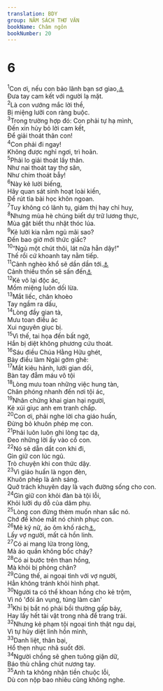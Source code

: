 ```yaml
---
translation: BDY
group: NĂM SÁCH THƠ VĂN
bookName: Châm ngôn 
bookNumber: 20
---
```


<div class="title"><h1>6</h1></div>
<span class="verse ch_6_1"><sup>1</sup>Con ơi, nếu con bảo lãnh bạn sơ giao,<a href="#" data-toggle="tooltip" data-placement="bottom" title="Nt bạn">⚓</a><br/>Đưa tay cam kết với người lạ mặt.<br/></span>
<span class="verse ch_6_2"><sup>2</sup>Là con vướng mắc lời thề,<br/>Bị miệng lưỡi con ràng buộc.<br/></span>
<span class="verse ch_6_3"><sup>3</sup>Trong trường hợp đó: Con phải tự hạ mình,<br/>Đến xin hủy bỏ lời cam kết,<br/>Để giải thoát thân con!<br/></span>
<span class="verse ch_6_4"><sup>4</sup>Con phải đi ngay!<br/>Không được nghỉ ngơi, trì hoãn.<br/></span>
<span class="verse ch_6_5"><sup>5</sup>Phải lo giải thoát lấy thân.<br/>Như nai thoát tay thợ săn,<br/>Như chim thoát bẫy!<br/></span>
<span class="verse ch_6_6"><sup>6</sup>Này kẻ lười biếng,<br/>Hãy quan sát sinh hoạt loài kiến,<br/>Để rút tỉa bài học khôn ngoan.<br/></span>
<span class="verse ch_6_7"><sup>7</sup>Tuy không có lãnh tụ, giám thị hay chỉ huy,<br/></span>
<span class="verse ch_6_8"><sup>8</sup>Nhưng mùa hè chúng biết dự trữ lương thực,<br/>Mùa gặt biết thu nhặt thóc lúa.<br/></span>
<span class="verse ch_6_9"><sup>9</sup>Kẻ lười kia nằm ngủ mãi sao?<br/>Đến bao giờ mới thức giấc?<br/></span>
<span class="verse ch_6_10"><sup>10</sup>“Ngủ một chút thôi, lát nữa hẳn dậy!&#34;<br/>Thế rồi cứ khoanh tay nằm tiếp.<br/></span>
<span class="verse ch_6_11"><sup>11</sup>Cảnh nghèo khổ sẽ dần dần tới.<a href="#" data-toggle="tooltip" data-placement="bottom" title="Nt tới như người đi dạo">⚓</a><br/>Cảnh thiếu thốn sẽ sấn đến<a href="#" data-toggle="tooltip" data-placement="bottom" title="Nt như người cầm khiên">⚓</a><br/></span>
<span class="verse ch_6_12"><sup>12</sup>Kẻ vô lại độc ác,<br/>Mồm miệng luôn dối lừa.<br/></span>
<span class="verse ch_6_13"><sup>13</sup>Mắt liếc, chân khoèo<br/>Tay ngầm ra dấu,<br/></span>
<span class="verse ch_6_14"><sup>14</sup>Lòng đầy gian tà,<br/>Mưu toan điều ác<br/>Xui nguyên giục bị.<br/></span>
<span class="verse ch_6_15"><sup>15</sup>Vì thế, tai họa đến bất ngờ,<br/>Hắn bị diệt không phương cứu thoát.<br/></span>
<span class="verse ch_6_16"><sup>16</sup>Sáu điều Chúa Hằng Hữu ghét,<br/>Bảy điều làm Ngài gớm ghê:<br/></span>
<span class="verse ch_6_17"><sup>17</sup>Mắt kiêu hãnh, lưỡi gian dối,<br/>Bàn tay đẫm máu vô tội<br/></span>
<span class="verse ch_6_18"><sup>18</sup>Lòng mưu toan những việc hung tàn,<br/>Chân phóng nhanh đến nơi tội ác,<br/></span>
<span class="verse ch_6_19"><sup>19</sup>Nhân chứng khai gian hại người,<br/>Kẻ xúi giục anh em tranh chấp.<br/></span>
<span class="verse ch_6_20"><sup>20</sup>Con ơi, phải nghe lời cha giáo huấn,<br/>Đừng bỏ khuôn phép mẹ con.<br/></span>
<span class="verse ch_6_21"><sup>21</sup>Phải luôn luôn ghi lòng tạc dạ,<br/>Đeo những lời ấy vào cổ con.<br/></span>
<span class="verse ch_6_22"><sup>22</sup>Nó sẽ dẫn dắt con khi đi,<br/>Gìn giữ con lúc ngủ.<br/>Trò chuyện khi con thức dậy.<br/></span>
<span class="verse ch_6_23"><sup>23</sup>Vì giáo huấn là ngọn đèn,<br/>Khuôn phép là ánh sáng.<br/>Quở trách khuyên dạy là vạch đường sống cho con.<br/></span>
<span class="verse ch_6_24"><sup>24</sup>Gìn giữ con khỏi đàn bà tội lỗi,<br/>Khỏi lưỡi dụ dỗ của dâm phụ.<br/></span>
<span class="verse ch_6_25"><sup>25</sup>Lòng con đừng thèm muốn nhan sắc nó.<br/>Chớ để khóe mắt nó chinh phục con.<br/></span>
<span class="verse ch_6_26"><sup>26</sup>Mê kỹ nữ, áo ôm khố rách<a href="#" data-toggle="tooltip" data-placement="bottom" title="Nt chỉ còn một mẩu bánh">⚓</a>,<br/>Lấy vợ người, mất cả hồn linh.<br/></span>
<span class="verse ch_6_27"><sup>27</sup>Có ai mang lửa trong lòng,<br/>Mà áo quần không bốc cháy?<br/></span>
<span class="verse ch_6_28"><sup>28</sup>Có ai bước trên than hồng,<br/>Mà khỏi bị phỏng chân?<br/></span>
<span class="verse ch_6_29"><sup>29</sup>Cũng thế, ai ngoại tình với vợ người,<br/>Hẳn không tránh khỏi hình phạt.<br/></span>
<span class="verse ch_6_30"><sup>30</sup>Người ta có thể khoan hồng cho kẻ trộm,<br/>Vì nó &#39;đói ăn vụng, túng làm càn&#39;<br/></span>
<span class="verse ch_6_31"><sup>31</sup>Khi bị bắt nó phải bồi thường gấp bảy,<br/>Hay lấy hết tài vật trong nhà để trang trải.<br/></span>
<span class="verse ch_6_32"><sup>32</sup>Nhưng kẻ phạm tội ngoại tình thật ngu dại,<br/>Vì tự hủy diệt linh hồn mình,<br/></span>
<span class="verse ch_6_33"><sup>33</sup>Danh liệt, thân bại,<br/>Hổ thẹn nhục nhã suốt đời.<br/></span>
<span class="verse ch_6_34"><sup>34</sup>Người chồng sẽ ghen tuông giận dữ,<br/>Báo thù chẳng chút nương tay.<br/></span>
<span class="verse ch_6_35"><sup>35</sup>Anh ta không nhận tiền chuộc lỗi,<br/>Dù con nộp bao nhiêu cũng không nghe.</span>
